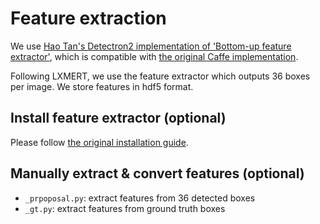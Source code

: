 # Feature extraction

We use [Hao Tan's Detectron2 implementation of 'Bottom-up feature extractor'](https://github.com/airsplay/py-bottom-up-attention), which is compatible with [the original Caffe implementation](https://github.com/peteanderson80/bottom-up-attention).

Following LXMERT, we use the feature extractor which outputs 36 boxes per image.
We store features in hdf5 format.


## Install feature extractor (optional)

Please follow [the original installation guide](https://github.com/airsplay/py-bottom-up-attention#installation).

## Manually extract & convert features (optional)

* `_prpoposal.py`: extract features from 36 detected boxes
* `_gt.py`: extract features from ground truth boxes
